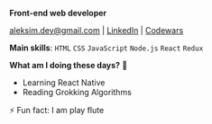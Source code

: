 **Front-end web developer** 

[aleksim.dev@gmail.com](mailto:aleksim.dev@gmail.com) | [LinkedIn](https://www.linkedin.com/in/oleksiy-simak-a38693189) | [Codewars](https://www.codewars.com/users/Alex_Sim)

**Main skills**: `HTML` `CSS` `JavaScript` `Node.js` `React` `Redux`

**What am I doing these days?** 🤔
- Learning React Native 
- Reading Grokking Algorithms

⚡ Fun fact: I am play flute
